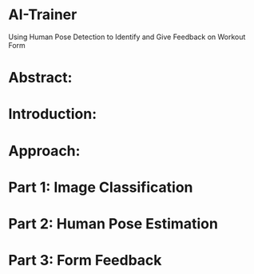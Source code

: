 # AI-Trainer
Using Human Pose Detection to Identify and Give Feedback on Workout Form
# Abstract:
# Introduction:
# Approach:
# Part 1: Image Classification
# Part 2: Human Pose Estimation
# Part 3: Form Feedback


